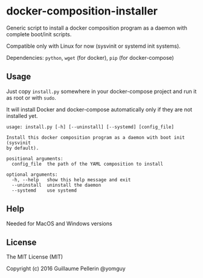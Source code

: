 # docker-composition-installer

Generic script to install a docker composition program as a daemon with complete boot/init scripts.

Compatible only with Linux for now (sysvinit or systemd init systems).

Dependencies: `python`,  `wget` (for docker), `pip` (for docker-compose)

## Usage

Just copy `install.py` somewhere in your docker-compose project and run it as root or with `sudo`.

It will install Docker and docker-compose automatically only if they are not installed yet.

```
usage: install.py [-h] [--uninstall] [--systemd] [config_file]

Install this docker composition program as a daemon with boot init (sysvinit
by default).

positional arguments:
  config_file  the path of the YAML composition to install

optional arguments:
  -h, --help   show this help message and exit
  --uninstall  uninstall the daemon
  --systemd    use systemd
```

## Help

Needed for MacOS and Windows versions

## License

The MIT License (MIT)

Copyright (c) 2016 Guillaume Pellerin @yomguy
